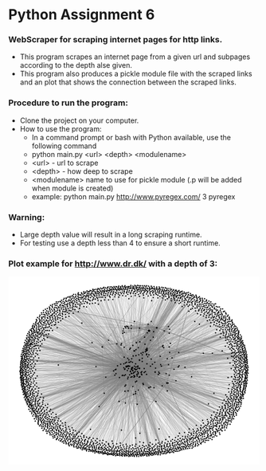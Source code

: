 # Python Assignment 6
### WebScraper for scraping internet pages for http links.

* This program scrapes an internet page from a given url and subpages according to the depth alse given. 
* This program also produces a pickle module file with the scraped links and an plot that shows the connection between the scraped links.

### Procedure to run the program:
* Clone the project on your computer.
* How to use the program:
  * In a command prompt or bash with Python available, use the following command
  * python main.py \<url> \<depth> \<modulename>
   * \<url> - url to scrape
   * \<depth> - how deep to scrape
   * \<modulename> name to use for pickle module (.p will be added when module is created)
  * example: python main.py http://www.pyregex.com/ 3 pyregex
  
### Warning:
* Large depth value will result in a long scraping runtime.
* For testing use a depth less than 4 to ensure a short runtime.
  
### Plot example for http://www.dr.dk/ with a depth of 3:

![Plotting](https://github.com/GertMadsen/pictures/blob/master/dr_dk.png)
